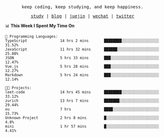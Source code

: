 <p align="center">
  <samp>
    <span>keep coding, keep studying, and keep happiness.</span>
  </samp>
</p>

<p align="center">
  <samp>
    <a href="https://github.com/ouduidui/fe-study">study</a> |
    <a href="https://ouduidui.cn">blog</a>  |
    <a href="https://juejin.cn/user/4309700183594366">juejin</a> |
    <a href="./images/wechat.jpeg">wechat</a> |
    <a href="https://twitter.com/ouduidui">twitter</a>
  </samp>
</p>

<!--START_SECTION:waka-->
📊 **This Week I Spent My Time On** 

```text
💬 Programming Languages: 
TypeScript               14 hrs 2 mins       ████████░░░░░░░░░░░░░░░░░   31.52% 
JavaScript               11 hrs 32 mins      ██████░░░░░░░░░░░░░░░░░░░   25.88% 
JSON                     5 hrs 33 mins       ███░░░░░░░░░░░░░░░░░░░░░░   12.47% 
Vue.js                   5 hrs 28 mins       ███░░░░░░░░░░░░░░░░░░░░░░   12.27% 
Markdown                 5 hrs 24 mins       ███░░░░░░░░░░░░░░░░░░░░░░   12.14%

🐱‍💻 Projects: 
leet-code                14 hrs 45 mins      ████████░░░░░░░░░░░░░░░░░   33.12% 
zurich                   13 hrs 7 mins       ███████░░░░░░░░░░░░░░░░░░   29.44% 
ou                       7 hrs               ████░░░░░░░░░░░░░░░░░░░░░   15.73% 
Unknown Project          2 hrs 8 mins        █░░░░░░░░░░░░░░░░░░░░░░░░   4.8% 
mini                     1 hr 57 mins        █░░░░░░░░░░░░░░░░░░░░░░░░   4.41%

```


<!--END_SECTION:waka-->
